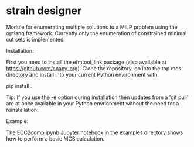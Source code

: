 # strain designer
Module for enumerating multiple solutions to a MILP problem using the optlang framework.
Currently only the enumeration of constrained minimal cut sets is implemented.

Installation:

First you need to install the efmtool_link package (also available at https://github.com/cnapy-org).
Clone the repository, go into the top mcs directory and install into your current Python environment with:

pip install .

Tip: If you use the -e option during installation then updates from a 'git pull' are at once available in your Python envrionment without the need for a reinstallation.

Example:

The ECC2comp.ipynb Jupyter notebook in the examples directory shows how to perform a basic MCS calculation.
